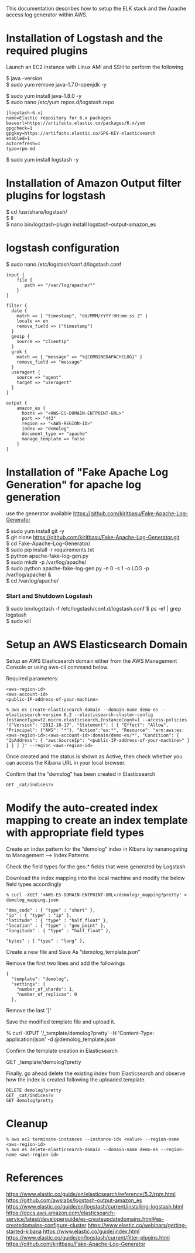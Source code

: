 This documentation describes how to setup the ELK stack and the Apache access log generator within AWS.

# Installation of Logstash and the required plugins

Launch an EC2 instance with Linux AMI and SSH to perform the following

$ java -version  
$ sudo yum remove java-1.7.0-openjdk -y

$ sudo yum install java-1.8.0 -y   
$ sudo nano /etc/yum.repos.d/logstash.repo  
```
[logstash-6.x]
name=Elastic repository for 6.x packages
baseurl=https://artifacts.elastic.co/packages/6.x/yum
gpgcheck=1
gpgkey=https://artifacts.elastic.co/GPG-KEY-elasticsearch
enabled=1
autorefresh=1
type=rpm-md
```
$ sudo yum install logstash -y  

# Installation of Amazon Output filter plugins for logstash 

$ cd /usr/share/logstash/  
$ ll  
$ nano bin/logstash-plugin install logstash-output-amazon_es  

# logstash configuration

$ sudo nano /etc/logstash/conf.d/logstash.conf  
```
input {
    file {
       path => "/var/log/apache/*"
    }
}

filter {
  date {
    match => [ "timestamp", "dd/MMM/YYYY:HH:mm:ss Z" ]
    locale => en
    remove_field => ["timestamp"]
  }
  geoip {
    source => "clientip"
  }
  grok {
    match => { "message" => "%{COMBINEDAPACHELOG}" }
    remove_field => "message"
  }
  useragent {
    source => "agent"
    target => "useragent"
  }
}

output {
    amazon_es {
      hosts => "<AWS-ES-DOMAIN-ENTPOINT-URL>"
      port => "443"
      region => "<AWS-REGION-ID>"
      index => "demolog"
      document_type => "apache"
      manage_template => false
    }
}
```
 
# Installation of "Fake Apache Log Generation" for apache log generation

use the generator available <https://github.com/kiritbasu/Fake-Apache-Log-Generator>

$ sudo yum install git -y  
$ git clone https://github.com/kiritbasu/Fake-Apache-Log-Generator.git  
$ cd Fake-Apache-Log-Generator/   
$ sudo pip install -r requirements.txt  
$ python apache-fake-log-gen.py  
$ sudo mkdir -p /var/log/apache/  
$ sudo python apache-fake-log-gen.py -n 0 -s 1 -o LOG -p /var/log/apache/ &  
$ cd /var/log/apache/  

### Start and Shutdown Logstash
$ sudo bin/logstash -f /etc/logstash/conf.d/logstash.conf
$ ps -ef | grep logstash  
$ sudo kill <process-id> 

# Setup an AWS Elasticsearch Domain

Setup an AWS Elasticsearch domain either from the AWS Management Console or using aws-cli command below.

Required parameters:
```
<aws-region-id>
<aws-account-id>
<public-IP-address-of-your-machine>
```
```
% aws es create-elasticsearch-domain --domain-name demo-es --elasticsearch-version 6.2 --elasticsearch-cluster-config InstanceType=t2.micro.elasticsearch,InstanceCount=1 --access-policies '{"Version": "2012-10-17", "Statement": [ { "Effect": "Allow", "Principal": {"AWS": "*"}, "Action":"es:*", "Resource": "arn:aws:es:<aws-region-id>:<aws-account-id>:domain/demo-es/*", "Condition": { "IpAddress": { "aws:SourceIp": "<public-IP-address-of-your-machine>" } } } ] }' --region <aws-region-id>
```

Once created and the status is shown as Active, then check whether you can access the Kibana URL in your local browser.

Confirm that the “demolog” has been created in Elasticsearch
```
GET _cat/indices?v
```

# Modify the auto-created index mapping to create an index template with appropriate field types
Create an index pattern for the “demolog” index in Kibana by nananogating to Management —> Index Patterns

Check the field types for the geo.* fields that were generated by Logstash

Download the index mapping into the local machine and modify the below field types accordingly
```
% curl -XGET '<AWS-ES-DOMAIN-ENTPOINT-URL>/demolog/_mapping?pretty' > demolog_mapping.json
```
```
"dma_code" : { "type" : "short" },
"ip" : { "type" : "ip" },
"latitude" : { "type" : "half_float" },
"location" : { "type" : "geo_point" },
"longitude" : { "type" : "half_float" },
```
```
"bytes" : { "type" : "long" },
```
Create a new file and Save As “demolog_template.json”

Remove the first two lines and add the followings
```
{
  "template": "demolog",
  "settings": {
    "number_of_shards": 1,
    "number_of_replicas": 0
  },
 ```
Remove the last '}'

Save the modified template file and upload it.

% curl -XPUT '<AWS-ES-DOMAIN-ENTPOINT-URL>/_template/demolog?pretty' -H 'Content-Type: application/json' -d @demolog_template.json

Confirm the template creation in Elasticsearch

GET _template/demolog?pretty

Finally, go ahead delete the existing index from Elasticsearch and observe how the index is created following the uploaded template.
```
DELETE demolog?pretty
GET _cat/indices?v
GET demolog?pretty
```


# Cleanup
```
% aws ec2 terminate-instances --instance-ids <value> --region-name <aws-region-id>
% aws es delete-elasticsearch-domain --domain-name demo-es --region-name <aws-region-id>
```
# References

https://www.elastic.co/guide/en/elasticsearch/reference/5.2/rpm.html
https://github.com/awslabs/logstash-output-amazon_es
https://www.elastic.co/guide/en/logstash/current/installing-logstash.html
https://docs.aws.amazon.com/elasticsearch-service/latest/developerguide/es-createupdatedomains.html#es-createdomains-configure-cluster
https://www.elastic.co/webinars/getting-started-kibana
https://www.elastic.co/guide/index.html
https://www.elastic.co/guide/en/logstash/current/filter-plugins.html
https://github.com/kiritbasu/Fake-Apache-Log-Generator

